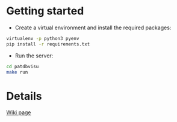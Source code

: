# Getting started
- Create a virtual environment and install the required packages:
```bash
virtualenv -p python3 pyenv
pip install -r requirements.txt
```

- Run the server:
```bash
cd patdbvisu
make run
```
# Details 

[Wiki page](https://gitlab.com/antoinehonore/patdbvisu/-/wikis/Documentation)
